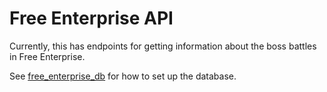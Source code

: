 # Free Enterprise API

Currently, this has endpoints for getting information about the boss battles in Free Enterprise.

See [free_enterprise_db](https://github.com/Antidale/free_enterprise_db) for how to set up the database.
